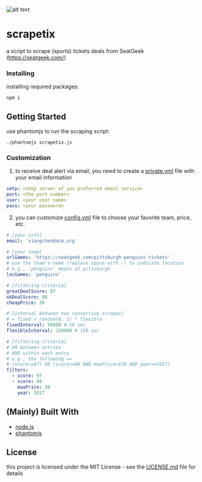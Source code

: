 ![alt text](https://cdnd.icons8.com/wp-content/uploads/2015/06/Website-Under-Construction.jpg "under construction")

# scrapetix

a script to scrape (sports) tickets deals from SeatGeek (https://seatgeek.com/)

### Installing
installing required packages:
```shell
npm i
```

## Getting Started
use phantomjs to run the scraping script:
```shell
./phantomjs scrapetix.js
```
### Customization
1. to receive deal alert via email, you need to create a [private.yml](private.yml) file with your email information
```yaml
smtp: <smtp server of you preferred email service>
port: <the port number>
user: <your user name>
pass: <your password>
```
2. you can customize [config.yml](config.yml) file to choose your favorite team, price, etc.
```yaml
# [your info]
email: 'xiangchen@acm.org'

# [your team]
urlGames: 'https://seatgeek.com/pittsburgh-penguins-tickets'
# use the team's name (replace space with -) to indicate location
# e.g., 'penguins' means at pittsburgh
locGames: 'penguins'

# [filtering criteria]
greatDealScore: 97
okDealScore: 88
cheapPrice: 30

# [interval between two consective scrapes]
# = fixed + random(0, 1) * flexible
fixedInterval: 50000 # 50 sec
flexibleInterval: 150000 # 150 sec

# [filtering criteria]
# OR between entries
# AND within each entry
# e.g., the following == 
# (score>=97) OR (score>=88 AND maxPrice<$30 AND year==2017)
filters:
  - score: 97
  - score: 88
    maxPrice: 30
    year: 2017
```

## (Mainly) Built With
* [node.js](https://nodejs.org/)
* [phantomjs](http://phantomjs.org/)

## License

this project is licensed under the MIT License - see the [LICENSE.md](LICENSE.md) file for details
